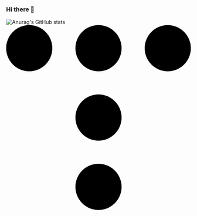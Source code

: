 ### Hi there 👋
![Anurag's GitHub stats](https://github-readme-stats.vercel.app/api?username=cksdydsla93@gmail.com&show_icons=true&theme=radical)
<svg role="img" viewBox="0 0 24 24" xmlns="http://www.w3.org/2000/svg"><title>Tistory</title><path d="M0 3a3 3 0 1 0 6 0 3 3 0 0 0-6 0m9 18a3 3 0 1 0 6 0 3 3 0 0 0-6 0m0-9a3 3 0 1 0 6 0 3 3 0 0 0-6 0m0-9a3 3 0 1 0 6 0 3 3 0 0 0-6 0m9 0a3 3 0 1 0 6 0 3 3 0 0 0-6 0"/></svg>



<!--
**yangchanyong/yangchanyong** is a ✨ _special_ ✨ repository because its `README.md` (this file) appears on your GitHub profile.

Here are some ideas to get you started:

- 🔭 I’m currently working on ...
- 🌱 I’m currently learning ...
- 👯 I’m looking to collaborate on ...
- 🤔 I’m looking for help with ...
- 💬 Ask me about ...
- 📫 How to reach me: ...
- 😄 Pronouns: ...
- ⚡ Fun fact: ...
-->
